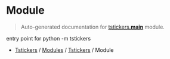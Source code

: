 # Module

> Auto-generated documentation for [tstickers.__main__](../../../tstickers/__main__.py) module.

entry point for python -m tstickers

- [Tstickers](../README.md#tstickers-index) / [Modules](../MODULES.md#tstickers-modules) / [Tstickers](index.md#tstickers) / Module
